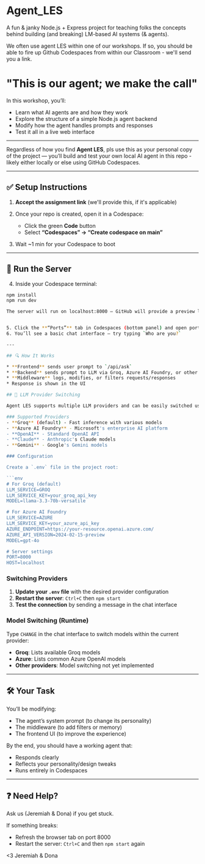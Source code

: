 # Agent_LES

A fun & janky Node.js + Express project for teaching folks the concepts behind building (and breaking) LM-based AI systems (& agents).

We often use agent LES within one of our workshops.  If so, you should be able to fire up Github Codespaces from within our Classroom - we'll send you a link.  

# "This is our agent; we make the call"
In this workshop, you’ll:
- Learn what AI agents are and how they work
- Explore the structure of a simple Node.js agent backend
- Modify how the agent handles prompts and responses
- Test it all in a live web interface

---

Regardless of how you find **Agent LES**, pls use this as your personal copy of the project — you’ll build and test your own local AI agent in this repo - likely either locally or else using GitHub Codespaces.

---

## ✅ Setup Instructions

1. **Accept the assignment link** (we'll provide this, if it's applicable)
2. Once your repo is created, open it in a Codespace:
   - Click the green **Code** button
   - Select **“Codespaces” → “Create codespace on main”**

3. Wait ~1 min for your Codespace to boot

---

## 🧪 Run the Server

4. Inside your Codespace terminal:

```bash
npm install
npm run dev

The server will run on localhost:8000 — GitHub will provide a preview link.


5. Click the **“Ports”** tab in Codespaces (bottom panel) and open port **3000** in the browser
6. You’ll see a basic chat interface — try typing `Who are you?`

---

## 🔍 How It Works

* **Frontend** sends user prompt to `/api/ask`
* **Backend** sends prompt to LLM via Groq, Azure AI Foundry, or other LLM providers
* **Middleware** logs, modifies, or filters requests/responses
* Response is shown in the UI

## 🔄 LLM Provider Switching

Agent LES supports multiple LLM providers and can be easily switched using environment variables:

### Supported Providers
- **Groq** (default) - Fast inference with various models
- **Azure AI Foundry** - Microsoft's enterprise AI platform
- **OpenAI** - Standard OpenAI API
- **Claude** - Anthropic's Claude models
- **Gemini** - Google's Gemini models

### Configuration

Create a `.env` file in the project root:

```env
# For Groq (default)
LLM_SERVICE=GROQ
LLM_SERVICE_KEY=your_groq_api_key
MODEL=llama-3.3-70b-versatile

# For Azure AI Foundry
LLM_SERVICE=AZURE
LLM_SERVICE_KEY=your_azure_api_key
AZURE_ENDPOINT=https://your-resource.openai.azure.com/
AZURE_API_VERSION=2024-02-15-preview
MODEL=gpt-4o

# Server settings
PORT=8000
HOST=localhost
```

### Switching Providers

1. **Update your `.env` file** with the desired provider configuration
2. **Restart the server**: `Ctrl+C` then `npm start`
3. **Test the connection** by sending a message in the chat interface

### Model Switching (Runtime)

Type `CHANGE` in the chat interface to switch models within the current provider:
- **Groq**: Lists available Groq models
- **Azure**: Lists common Azure OpenAI models
- **Other providers**: Model switching not yet implemented

---

## 🛠️ Your Task

You’ll be modifying:

* The agent’s system prompt (to change its personality)
* The middleware (to add filters or memory)
* The frontend UI (to improve the experience)

By the end, you should have a working agent that:
* Responds clearly
* Reflects your personality/design tweaks
* Runs entirely in Codespaces

---

## ❓ Need Help?
Ask us (Jeremiah & Dona) if you get stuck.

If something breaks:
* Refresh the browser tab on port 8000
* Restart the server: `Ctrl+C` and then `npm start` again

<3 Jeremiah & Dona